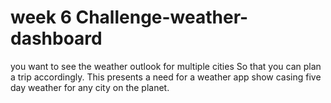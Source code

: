 # week 6 Challenge-weather-dashboard

you want to see the weather outlook for multiple cities So that you can plan a trip accordingly. This presents a need for a weather app show casing five day weather for any city on the planet.


